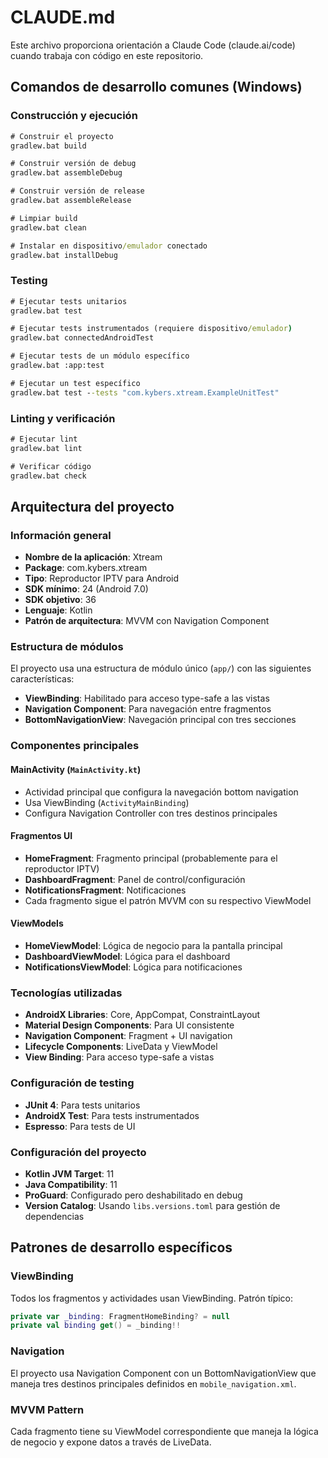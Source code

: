 # CLAUDE.md

Este archivo proporciona orientación a Claude Code (claude.ai/code) cuando trabaja con código en este repositorio.

## Comandos de desarrollo comunes (Windows)

### Construcción y ejecución
```cmd
# Construir el proyecto
gradlew.bat build

# Construir versión de debug
gradlew.bat assembleDebug

# Construir versión de release
gradlew.bat assembleRelease

# Limpiar build
gradlew.bat clean

# Instalar en dispositivo/emulador conectado
gradlew.bat installDebug
```

### Testing
```cmd
# Ejecutar tests unitarios
gradlew.bat test

# Ejecutar tests instrumentados (requiere dispositivo/emulador)
gradlew.bat connectedAndroidTest

# Ejecutar tests de un módulo específico
gradlew.bat :app:test

# Ejecutar un test específico
gradlew.bat test --tests "com.kybers.xtream.ExampleUnitTest"
```

### Linting y verificación
```cmd
# Ejecutar lint
gradlew.bat lint

# Verificar código
gradlew.bat check
```

## Arquitectura del proyecto

### Información general
- **Nombre de la aplicación**: Xtream
- **Package**: com.kybers.xtream
- **Tipo**: Reproductor IPTV para Android
- **SDK mínimo**: 24 (Android 7.0)
- **SDK objetivo**: 36
- **Lenguaje**: Kotlin
- **Patrón de arquitectura**: MVVM con Navigation Component

### Estructura de módulos
El proyecto usa una estructura de módulo único (`app/`) con las siguientes características:
- **ViewBinding**: Habilitado para acceso type-safe a las vistas
- **Navigation Component**: Para navegación entre fragmentos
- **BottomNavigationView**: Navegación principal con tres secciones

### Componentes principales

#### MainActivity (`MainActivity.kt`)
- Actividad principal que configura la navegación bottom navigation
- Usa ViewBinding (`ActivityMainBinding`)
- Configura Navigation Controller con tres destinos principales

#### Fragmentos UI
- **HomeFragment**: Fragmento principal (probablemente para el reproductor IPTV)
- **DashboardFragment**: Panel de control/configuración
- **NotificationsFragment**: Notificaciones
- Cada fragmento sigue el patrón MVVM con su respectivo ViewModel

#### ViewModels
- **HomeViewModel**: Lógica de negocio para la pantalla principal
- **DashboardViewModel**: Lógica para el dashboard
- **NotificationsViewModel**: Lógica para notificaciones

### Tecnologías utilizadas
- **AndroidX Libraries**: Core, AppCompat, ConstraintLayout
- **Material Design Components**: Para UI consistente
- **Navigation Component**: Fragment + UI navigation
- **Lifecycle Components**: LiveData y ViewModel
- **View Binding**: Para acceso type-safe a vistas

### Configuración de testing
- **JUnit 4**: Para tests unitarios
- **AndroidX Test**: Para tests instrumentados
- **Espresso**: Para tests de UI

### Configuración del proyecto
- **Kotlin JVM Target**: 11
- **Java Compatibility**: 11
- **ProGuard**: Configurado pero deshabilitado en debug
- **Version Catalog**: Usando `libs.versions.toml` para gestión de dependencias

## Patrones de desarrollo específicos

### ViewBinding
Todos los fragmentos y actividades usan ViewBinding. Patrón típico:
```kotlin
private var _binding: FragmentHomeBinding? = null
private val binding get() = _binding!!
```

### Navigation
El proyecto usa Navigation Component con un BottomNavigationView que maneja tres destinos principales definidos en `mobile_navigation.xml`.

### MVVM Pattern
Cada fragmento tiene su ViewModel correspondiente que maneja la lógica de negocio y expone datos a través de LiveData.
